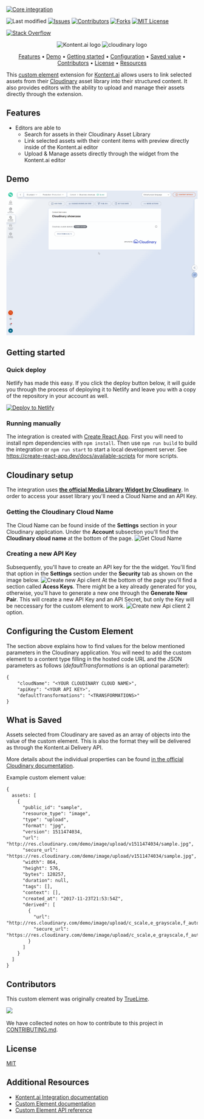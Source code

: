 [![Core integration][core-shield]](https://kontent.ai/integrations/cloudinary)

![Last modified][last-commit]
[![Issues][issues-shield]][issues-url]
[![Contributors][contributors-shield]][contributors-url]
[![Forks][forks-shield]][forks-url]
[![MIT License][license-shield]][license-url]

[![Stack Overflow][stack-shield]](https://stackoverflow.com/tags/kontent-ai)

<p align="center">
<image src="docs/kai-logo-symbol-color-rgb.svg" alt="Kontent.ai logo" width="150" />
<image src="docs/cloudinary_logo.png" alt="cloudinary logo" width="400">
</p>

<p align="center">
  <a href="#features">Features</a> •
  <a href="#demo">Demo</a> •
  <a href="#getting-started">Getting started</a> •
  <a href="#configuring-the-custom-element">Configuration</a> •
  <a href="#what-is-saved">Saved value</a> •
  <a href="#contributors">Contributors</a> •
  <a href="#license">License</a> •
  <a href="#additional-resources">Resources</a>
</p>

This [custom element](https://kontent.ai/learn/tutorials/develop-apps/integrate/content-editing-extensions) extension for [Kontent.ai](https://kontent.ai) allows users to link selected assets from their [Cloudinary](https://cloudinary.com/) asset library into their structured content. It also provides editors with the ability to upload and manage their assets directly through the extension.

## Features

- Editors are able to
  - Search for assets in their Cloudinary Asset Library
  - Link selected assets with their content items with preview directly inside of the Kontent.ai editor
  - Upload & Manage assets directly through the widget from the Kontent.ai editor
  

## Demo

![Demo Animation][product-demo]

## Getting started

### Quick deploy

Netlify has made this easy. If you click the deploy button below, it will guide you through the process of deploying it to Netlify and leave you with a copy of the repository in your account as well.

[![Deploy to Netlify](https://www.netlify.com/img/deploy/button.svg)](https://app.netlify.com/start/deploy?repository=https://github.com/kontent-ai/custom-element-cloudinary)

### Running manually

The integration is created with [Create React App](https://create-react-app.dev/). First you will need to install npm dependencies with `npm install`. Then use `npm run build` to build the integration or `npm run start` to start a local development server. See https://create-react-app.dev/docs/available-scripts for more scripts.

## Cloudinary setup
The integration uses **[the official Media Library Widget by Cloudinary](https://cloudinary.com/documentation/media_library_widget)**. In order to access your asset library you'll need a Cloud Name and an API Key. 

### Getting the Cloudinary Cloud Name
The Cloud Name can be found inside of the **Settings** section in your Cloudinary application. Under the **Account** subsection you'll find the **Cloudinary cloud name** at the bottom of the page.
![Get Cloud Name](docs/cloudinary_setup00.png)


### Creating a new API Key
Subsequently, you'll have to create an API key for the the widget. You'll find that option in the **Settings** section under the **Security** tab as shown on the image below.
![Create new Api client](docs/cloudinary_setup01.png)
At the bottom of the page you'll find a section called **Acess Keys**. There might be a key already generated for you, otherwise, you'll have to generate a new one through the **Generate New Pair**. This will create a new API Key and an API Secret, but only the Key will be neccessary for the custom element to work.
![Create new Api client 2](docs/cloudinary_setup02.png) option.

## Configuring the Custom Element
The section above explains how to find values for the below mentioned parameters in the Cloudinary application. 
You will need to add the custom element to a content type filling in the hosted code URL and the JSON parameters as follows (*defaultTransformations* is an optional parameter):

```
{
    "cloudName": "<YOUR CLOUDINARY CLOUD NAME>",
    "apiKey": "<YOUR API KEY>",
    "defaultTransformations": "<TRANSFORMATIONS>"
}
```

## What is Saved
Assets selected from Cloudinary are saved as an array of objects into the value of the custom element. This is also the format they will be delivered as through the Kontent.ai Delivery API.

More details about the individual properties can be found [in the official Cloudinary documentation](https://cloudinary.com/documentation/media_library_widget).

Example custom element value:
```
{
  assets: [
    {
      "public_id": "sample",
      "resource_type": "image",
      "type": "upload",
      "format": "jpg",
      "version": 1511474034,
      "url": "http://res.cloudinary.com/demo/image/upload/v1511474034/sample.jpg",
      "secure_url": "https://res.cloudinary.com/demo/image/upload/v1511474034/sample.jpg",
      "width": 864,
      "height": 576,
      "bytes": 120257,
      "duration": null,
      "tags": [],
      "context": [],
      "created_at": "2017-11-23T21:53:54Z",
      "derived": [
        {
          "url": "http://res.cloudinary.com/demo/image/upload/c_scale,e_grayscale,f_auto,q_auto,w_100/v1511474034/sample.jpg",
          "secure_url": "https://res.cloudinary.com/demo/image/upload/c_scale,e_grayscale,f_auto,q_auto,w_100/v1511474034/sample.jpg"
        }
      ]
    }
  ]
}
```

## Contributors
This custom element was originally created by <a href="https://www.truelime.nl/">TrueLime</a>.

<a href="https://github.com/kontent-ai/custom-element-cloudinary/graphs/contributors">
  <img src="https://contrib.rocks/image?repo=kontent-ai/custom-element-cloudinary" />
</a>

We have collected notes on how to contribute to this project in [CONTRIBUTING.md](CONTRIBUTING.md).

## License

[MIT](https://tldrlegal.com/license/mit-license)

## Additional Resources

- [Kontent.ai Integration documentation](https://kontent.ai/learn/tutorials/develop-apps/integrate/integrations-overview)
- [Custom Element documentation](https://kontent.ai/learn/tutorials/develop-apps/integrate/content-editing-extensions)
- [Custom Element API reference](https://kontent.ai/learn/reference/custom-elements-js-api)




[last-commit]: https://img.shields.io/github/last-commit/kontent-ai/custom-element-cloudinary?style=for-the-badge
[contributors-shield]: https://img.shields.io/github/contributors/kontent-ai/custom-element-cloudinary.svg?style=for-the-badge
[contributors-url]: https://github.com/kontent-ai/custom-element-cloudinary/graphs/contributors
[forks-shield]: https://img.shields.io/github/forks/kontent-ai/custom-element-cloudinary.svg?style=for-the-badge
[forks-url]: https://github.com/kontent-ai/custom-element-cloudinary/network/members
[stars-shield]: https://img.shields.io/github/stars/kontent-ai/custom-element-cloudinary.svg?style=for-the-badge
[stars-url]: https://github.com/kontent-ai/custom-element-cloudinary/stargazers
[issues-shield]: https://img.shields.io/github/issues/kontent-ai/custom-element-cloudinary.svg?style=for-the-badge
[issues-url]: https://github.com/kontent-ai/custom-element-cloudinary/issues
[license-shield]: https://img.shields.io/github/license/kontent-ai/custom-element-cloudinary.svg?style=for-the-badge
[license-url]: https://github.com/kontent-ai/custom-element-cloudinary/blob/master/LICENSE
[core-shield]: https://img.shields.io/static/v1?label=&message=core%20integration&color=FF5733&style=for-the-badge
[stack-shield]: https://img.shields.io/badge/Stack%20Overflow-ASK%20NOW-FE7A16.svg?logo=stackoverflow&logoColor=white&style=for-the-badge
[product-demo]: docs/cloudinaryElement.gif?raw=true
